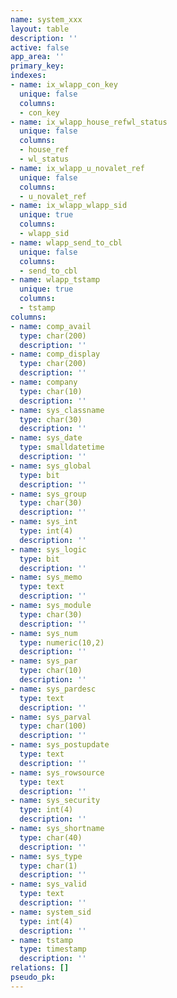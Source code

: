 ```yaml
---
name: system_xxx
layout: table
description: ''
active: false
app_area: ''
primary_key: 
indexes:
- name: ix_wlapp_con_key
  unique: false
  columns:
  - con_key
- name: ix_wlapp_house_refwl_status
  unique: false
  columns:
  - house_ref
  - wl_status
- name: ix_wlapp_u_novalet_ref
  unique: false
  columns:
  - u_novalet_ref
- name: ix_wlapp_wlapp_sid
  unique: true
  columns:
  - wlapp_sid
- name: wlapp_send_to_cbl
  unique: false
  columns:
  - send_to_cbl
- name: wlapp_tstamp
  unique: true
  columns:
  - tstamp
columns:
- name: comp_avail
  type: char(200)
  description: ''
- name: comp_display
  type: char(200)
  description: ''
- name: company
  type: char(10)
  description: ''
- name: sys_classname
  type: char(30)
  description: ''
- name: sys_date
  type: smalldatetime
  description: ''
- name: sys_global
  type: bit
  description: ''
- name: sys_group
  type: char(30)
  description: ''
- name: sys_int
  type: int(4)
  description: ''
- name: sys_logic
  type: bit
  description: ''
- name: sys_memo
  type: text
  description: ''
- name: sys_module
  type: char(30)
  description: ''
- name: sys_num
  type: numeric(10,2)
  description: ''
- name: sys_par
  type: char(10)
  description: ''
- name: sys_pardesc
  type: text
  description: ''
- name: sys_parval
  type: char(100)
  description: ''
- name: sys_postupdate
  type: text
  description: ''
- name: sys_rowsource
  type: text
  description: ''
- name: sys_security
  type: int(4)
  description: ''
- name: sys_shortname
  type: char(40)
  description: ''
- name: sys_type
  type: char(1)
  description: ''
- name: sys_valid
  type: text
  description: ''
- name: system_sid
  type: int(4)
  description: ''
- name: tstamp
  type: timestamp
  description: ''
relations: []
pseudo_pk: 
---
```


